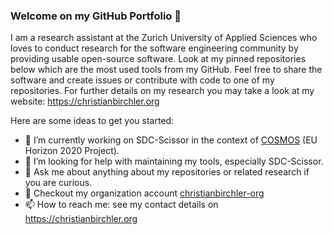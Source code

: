 ### Welcome on my GitHub Portfolio 👋
I am a research assistant at the Zurich University of Applied Sciences who loves to conduct research for the software engineering community by providing usable open-source software. Look at my pinned repositories below which are the most used tools from my GitHub. Feel free to share the software and create issues or contribute with code to one of my repositories. For further details on my research you may take a look at my website: https://christianbirchler.org

Here are some ideas to get you started:

- 🔭 I’m currently working on SDC-Scissor in the context of [COSMOS](https://www.cosmos-devops.org/) (EU Horizon 2020 Project).
- 🤔 I’m looking for help with maintaining my tools, especially SDC-Scissor.
- 💬 Ask me about anything about my repositories or related research if you are curious.
- 🏢 Checkout my organization account [christianbirchler-org](https://github.com/christianbirchler-org)
- 📫 How to reach me: see my contact details on https://christianbirchler.org
